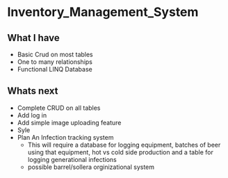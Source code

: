 # Inventory_Management_System
## What I have

- Basic Crud on most tables
- One to many relationships
- Functional LINQ Database

## Whats next

- Complete CRUD on all tables
- Add log in
- Add simple image uploading feature
- Syle
- Plan An Infection tracking system
  - This will require a database for logging equipment, batches of beer using that equipment, hot vs cold side production and a table for logging generational infections
  - possible barrel/sollera orginizational system
